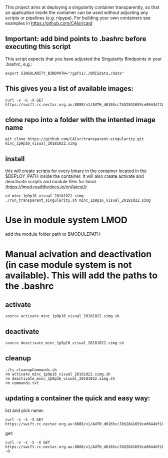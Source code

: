 This project aims at deploying a singularity container transparently, so that an application inside the container can be used without adjusting any scripts or pipelines (e.g. nipype). For building your own containers see examples in https://github.com/CAIsr/caid  

## Important: add bind points to .bashrc before executing this script
This script expects that you have adjusted the Singularity Bindpoints in your .bashrc, e.g.:
```
export SINGULARITY_BINDPATH="/gpfs1/,/QRISdata,/data"
```

## This gives you a list of available images:
```
curl -s -S -X GET https://swift.rc.nectar.org.au:8888/v1/AUTH_d6165cc7b52841659ce8644df1884d5e/singularityImages
```

## clone repo into a folder with the intented image name
```
git clone https://github.com/CAIsr/transparent-singularity.git minc_1p9p16_visual_20181022.simg	
```

## install
this will create scripts for every binary in the container located in the $DEPLOY_PATH inside the container. It will also create activate and deactivate scripts and module files for lmod (https://lmod.readthedocs.io/en/latest/)
```
cd minc_1p9p16_visual_20181022.simg
./run_transparent_singularity.sh minc_1p9p16_visual_20181022.simg
```

# Use in module system LMOD
add the module folder path to $MODULEPATH

# Manual acivation and deactivation (in case module system is not available). This will add the paths to the .bashrc
## activate
```
source activate_minc_1p9p16_visual_20181022.simg.sh
```

## deactivate
```
source deactivate_minc_1p9p16_visual_20181022.simg.sh
```


## cleanup
```
./ts_cleanupCommands.sh
rm activate_minc_1p9p16_visual_20181022.simg.sh
rm deactivate_minc_1p9p16_visual_20181022.simg.sh
rm commands.txt
```
## updating a container the quick and easy way:
list and pick name: 
```
curl -s -S -X GET https://swift.rc.nectar.org.au:8888/v1/AUTH_d6165cc7b52841659ce8644df1884d5e/singularityImages
```
get:
```
curl -v -s -S -X GET https://swift.rc.nectar.org.au:8888/v1/AUTH_d6165cc7b52841659ce8644df1884d5e/singularityImages/insertCONTAINERname -O
```
